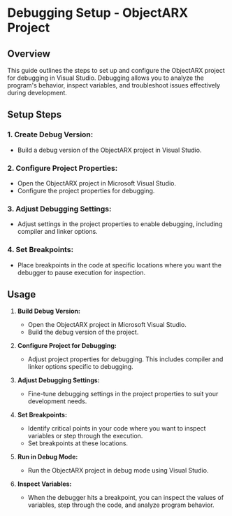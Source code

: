 # Debugging Setup - ObjectARX Project
 
## Overview
 
This guide outlines the steps to set up and configure the ObjectARX project for debugging in Visual Studio. Debugging allows you to analyze the program's behavior, inspect variables, and troubleshoot issues effectively during development.
 
## Setup Steps
 
### 1. Create Debug Version:
 
   - Build a debug version of the ObjectARX project in Visual Studio.
 
### 2. Configure Project Properties:
 
   - Open the ObjectARX project in Microsoft Visual Studio.
   - Configure the project properties for debugging.
 
### 3. Adjust Debugging Settings:
 
   - Adjust settings in the project properties to enable debugging, including compiler and linker options.
 
### 4. Set Breakpoints:
 
   - Place breakpoints in the code at specific locations where you want the debugger to pause execution for inspection.
 
## Usage
 
1. **Build Debug Version:**
   - Open the ObjectARX project in Microsoft Visual Studio.
   - Build the debug version of the project.
 
2. **Configure Project for Debugging:**
   - Adjust project properties for debugging. This includes compiler and linker options specific to debugging.
 
3. **Adjust Debugging Settings:**
   - Fine-tune debugging settings in the project properties to suit your development needs.
 
4. **Set Breakpoints:**
   - Identify critical points in your code where you want to inspect variables or step through the execution.
   - Set breakpoints at these locations.
 
5. **Run in Debug Mode:**
   - Run the ObjectARX project in debug mode using Visual Studio.
 
6. **Inspect Variables:**
   - When the debugger hits a breakpoint, you can inspect the values of variables, step through the code, and analyze program behavior.







